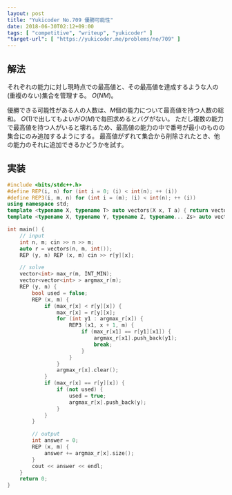 ```yaml
---
layout: post
title: "Yukicoder No.709 優勝可能性"
date: 2018-06-30T02:12+09:00
tags: [ "competitive", "writeup", "yukicoder" ]
"target-url": [ "https://yukicoder.me/problems/no/709" ]
---
```


## 解法

それぞれの能力に対し現時点での最高値と、その最高値を達成するような人の(重複のない)集合を管理する。
$O(NM)$。

優勝できる可能性がある人の人数は、$M$個の能力について最高値を持つ人数の総和。
$O(1)$で出してもよいが$O(M)$で毎回求めるとバグがない。
ただし複数の能力で最高値を持つ人がいると壊れるため、最高値の能力の中で番号が最小のものの集合にのみ追加するようにする。
最高値がずれて集合から削除されたとき、他の能力のそれに追加できるかどうかを試す。

## 実装

``` c++
#include <bits/stdc++.h>
#define REP(i, n) for (int i = 0; (i) < int(n); ++ (i))
#define REP3(i, m, n) for (int i = (m); (i) < int(n); ++ (i))
using namespace std;
template <typename X, typename T> auto vectors(X x, T a) { return vector<T>(x, a); }
template <typename X, typename Y, typename Z, typename... Zs> auto vectors(X x, Y y, Z z, Zs... zs) { auto cont = vectors(y, z, zs...); return vector<decltype(cont)>(x, cont); }

int main() {
    // input
    int n, m; cin >> n >> m;
    auto r = vectors(n, m, int());
    REP (y, n) REP (x, m) cin >> r[y][x];

    // solve
    vector<int> max_r(m, INT_MIN);
    vector<vector<int> > argmax_r(m);
    REP (y, n) {
        bool used = false;
        REP (x, m) {
            if (max_r[x] < r[y][x]) {
                max_r[x] = r[y][x];
                for (int y1 : argmax_r[x]) {
                    REP3 (x1, x + 1, m) {
                        if (max_r[x1] == r[y1][x1]) {
                            argmax_r[x1].push_back(y1);
                            break;
                        }
                    }
                }
                argmax_r[x].clear();
            }
            if (max_r[x] == r[y][x]) {
                if (not used) {
                    used = true;
                    argmax_r[x].push_back(y);
                }
            }
        }

        // output
        int answer = 0;
        REP (x, m) {
            answer += argmax_r[x].size();
        }
        cout << answer << endl;
    }
    return 0;
}
```
